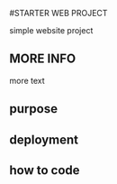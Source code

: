 #STARTER WEB PROJECT

simple website project

## MORE INFO

more text

## purpose

## deployment

## how to code
